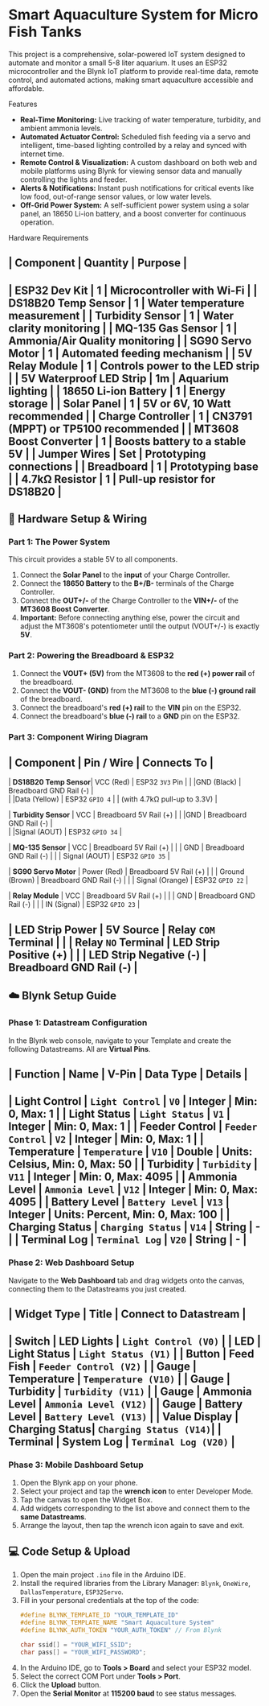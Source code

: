 # Smart Aquaculture System for Micro Fish Tanks

This project is a comprehensive, solar-powered IoT system designed to automate and monitor a small 5-8 liter aquarium. It uses an ESP32 microcontroller and the Blynk IoT platform to provide real-time data, remote control, and automated actions, making smart aquaculture accessible and affordable.



 Features
- **Real-Time Monitoring:** Live tracking of water temperature, turbidity, and ambient ammonia levels.
- **Automated Actuator Control:** Scheduled fish feeding via a servo and intelligent, time-based lighting controlled by a relay and synced with internet time.
- **Remote Control & Visualization:** A custom dashboard on both web and mobile platforms using Blynk for viewing sensor data and manually controlling the lights and feeder.
- **Alerts & Notifications:** Instant push notifications for critical events like low food, out-of-range sensor values, or low water levels.
- **Off-Grid Power System:** A self-sufficient power system using a solar panel, an 18650 Li-ion battery, and a boost converter for continuous operation.

Hardware Requirements

| Component               | Quantity | Purpose                             |
----------------------------------------------------------------------------
| ESP32 Dev Kit           | 1        | Microcontroller with Wi-Fi          |
| DS18B20 Temp Sensor     | 1        | Water temperature measurement       |
| Turbidity Sensor        | 1        | Water clarity monitoring            |
| MQ-135 Gas Sensor       | 1        | Ammonia/Air Quality monitoring      |
| SG90 Servo Motor        | 1        | Automated feeding mechanism         |
| 5V Relay Module         | 1        | Controls power to the LED strip     |
| 5V Waterproof LED Strip | 1m       | Aquarium lighting                   |
| 18650 Li-ion Battery    | 1        | Energy storage                      |
| Solar Panel             | 1        | 5V or 6V, 10 Watt recommended       |
| Charge Controller       | 1        | CN3791 (MPPT) or TP5100 recommended |
| MT3608 Boost Converter  | 1        | Boosts battery to a stable 5V       |
| Jumper Wires            | Set      | Prototyping connections             |
| Breadboard              | 1        | Prototyping base                    |
| 4.7kΩ Resistor          | 1        | Pull-up resistor for DS18B20        |
----------------------------------------------------------------------------

## 🔌 Hardware Setup & Wiring

### Part 1: The Power System
This circuit provides a stable 5V to all components.
1.  Connect the **Solar Panel** to the **input** of your Charge Controller.
2.  Connect the **18650 Battery** to the **B+/B-** terminals of the Charge Controller.
3.  Connect the **OUT+/-** of the Charge Controller to the **VIN+/-** of the **MT3608 Boost Converter**.
4.  **Important:** Before connecting anything else, power the circuit and adjust the MT3608's potentiometer until the output (VOUT+/-) is exactly **5V**.

### Part 2: Powering the Breadboard & ESP32
1.  Connect the **VOUT+ (5V)** from the MT3608 to the **red (+) power rail** of the breadboard.
2.  Connect the **VOUT- (GND)** from the MT3608 to the **blue (-) ground rail** of the breadboard.
3.  Connect the breadboard's **red (+) rail** to the **VIN** pin on the ESP32.
4.  Connect the breadboard's **blue (-) rail** to a **GND** pin on the ESP32.

### Part 3: Component Wiring Diagram

| Component              | Pin / Wire              | Connects To                      |
---------------------------------------------------------------------------------------
| **DS18B20 Temp Sensor**| VCC (Red)               | ESP32 `3V3` Pin                  |
|                        |GND (Black)              | Breadboard GND Rail (-)          |                        
|                        |Data (Yellow)            | ESP32 `GPIO 4`                   | 
                                                   | (with 4.7kΩ pull-up to 3.3V)     |

| **Turbidity Sensor**   | VCC                     | Breadboard 5V Rail (+)           |
|                        |GND                      | Breadboard GND Rail (-)          |                      
|                        |Signal (AOUT)            | ESP32 `GPIO 34`                  |                        

| **MQ-135 Sensor**      | VCC                     | Breadboard 5V Rail (+)           |
|                        | GND                     | Breadboard GND Rail (-)          |
|                        | Signal (AOUT)           | ESP32 `GPIO 35`                  |

| **SG90 Servo Motor**   | Power (Red)             | Breadboard 5V Rail (+)           |
|                        | Ground (Brown)          | Breadboard GND Rail (-)          |
|                        | Signal (Orange)         | ESP32 `GPIO 22`                  |

| **Relay Module**       | VCC                     | Breadboard 5V Rail (+)           |
|                        | GND                     | Breadboard GND Rail (-)          |
|                        | IN (Signal)             | ESP32 `GPIO 23`                  |

| **LED Strip Power**    | 5V Source               | Relay `COM` Terminal             |
|                        | Relay `NO` Terminal     | LED Strip Positive (+)           |
|                        | LED Strip Negative (-)  | Breadboard GND Rail (-)          |
---------------------------------------------------------------------------------------
## ☁️ Blynk Setup Guide

### Phase 1: Datastream Configuration
In the Blynk web console, navigate to your Template and create the following Datastreams. All are **Virtual Pins**.

| Function         | Name                      | V-Pin  | Data Type | Details                          |
--------------------------------------------------------------------------------------------------------
| Light Control    | `Light Control`           | `V0`   | Integer   | Min: 0, Max: 1                   |
| Light Status     | `Light Status`            | `V1`   | Integer   | Min: 0, Max: 1                   |
| Feeder Control   | `Feeder Control`          | `V2`   | Integer   | Min: 0, Max: 1                   |
| Temperature      | `Temperature`             | `V10`  | Double    | Units: Celsius, Min: 0, Max: 50  |
| Turbidity        | `Turbidity`               | `V11`  | Integer   | Min: 0, Max: 4095                |
| Ammonia Level    | `Ammonia Level`           | `V12`  | Integer   | Min: 0, Max: 4095                |
| Battery Level    | `Battery Level`           | `V13`  | Integer   | Units: Percent, Min: 0, Max: 100 |
| Charging Status  | `Charging Status`         | `V14`  | String    | -                                |
| Terminal Log     | `Terminal Log`            | `V20`  | String    | -                                |
--------------------------------------------------------------------------------------------------------

### Phase 2: Web Dashboard Setup
Navigate to the **Web Dashboard** tab and drag widgets onto the canvas, connecting them to the Datastreams you just created.

| Widget Type       | Title          | Connect to Datastream  |
---------------------------------------------------------------
| **Switch**        | LED Lights     | `Light Control (V0)`   |
| **LED**           | Light Status   | `Light Status (V1)`    |
| **Button**        | Feed Fish      | `Feeder Control (V2)`  |
| **Gauge**         | Temperature    | `Temperature (V10)`    |
| **Gauge**         | Turbidity      | `Turbidity (V11)`      |
| **Gauge**         | Ammonia Level  | `Ammonia Level (V12)`  |
| **Gauge**         | Battery Level  | `Battery Level (V13)`  |
| **Value Display** | Charging Status| `Charging Status (V14)`|
| **Terminal**      | System Log     | `Terminal Log (V20)`   |
---------------------------------------------------------------

### Phase 3: Mobile Dashboard Setup
1.  Open the Blynk app on your phone.
2.  Select your project and tap the **wrench icon** to enter Developer Mode.
3.  Tap the canvas to open the Widget Box.
4.  Add widgets corresponding to the list above and connect them to the **same Datastreams**.
5.  Arrange the layout, then tap the wrench icon again to save and exit.

## 💻 Code Setup & Upload
1.  Open the main project `.ino` file in the Arduino IDE.
2.  Install the required libraries from the Library Manager: `Blynk`, `OneWire`, `DallasTemperature`, `ESP32Servo`.
3.  Fill in your personal credentials at the top of the code:
    ```cpp
    #define BLYNK_TEMPLATE_ID "YOUR_TEMPLATE_ID"
    #define BLYNK_TEMPLATE_NAME "Smart Aquaculture System"
    #define BLYNK_AUTH_TOKEN "YOUR_AUTH_TOKEN" // From Blynk

    char ssid[] = "YOUR_WIFI_SSID";
    char pass[] = "YOUR_WIFI_PASSWORD";
    ```
4.  In the Arduino IDE, go to **Tools > Board** and select your ESP32 model.
5.  Select the correct COM Port under **Tools > Port**.
6.  Click the **Upload** button.
7.  Open the **Serial Monitor** at **115200 baud** to see status messages.
